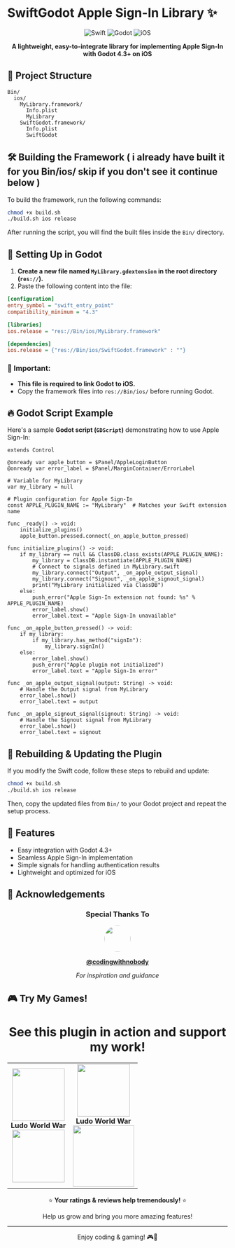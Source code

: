 # SwiftGodot Apple Sign-In Library ✨

<div align="center">
  
  ![Swift](https://img.shields.io/badge/Swift-FA7343?style=for-the-badge&logo=swift&logoColor=white)
  ![Godot](https://img.shields.io/badge/Godot-478CBF?style=for-the-badge&logo=GodotEngine&logoColor=white)
  ![iOS](https://img.shields.io/badge/iOS-000000?style=for-the-badge&logo=ios&logoColor=white)
  
  **A lightweight, easy-to-integrate library for implementing Apple Sign-In with Godot 4.3+ on iOS**
</div>



## 📂 Project Structure



```
Bin/
  ios/
    MyLibrary.framework/
      Info.plist
      MyLibrary
    SwiftGodot.framework/
      Info.plist
      SwiftGodot
```

## 🛠️ Building the Framework ( i already have built it for you Bin/ios/ skip if you don't see it continue below )

To build the framework, run the following commands:

```sh
chmod +x build.sh
./build.sh ios release
```

After running the script, you will find the built files inside the `Bin/` directory.

## 🔗 Setting Up in Godot

1. **Create a new file named `MyLibrary.gdextension` in the root directory (`res://`).**
2. Paste the following content into the file:

```ini
[configuration]
entry_symbol = "swift_entry_point"
compatibility_minimum = "4.3"

[libraries]
ios.release = "res://Bin/ios/MyLibrary.framework"

[dependencies]
ios.release = {"res://Bin/ios/SwiftGodot.framework" : ""}
```

### 📌 Important:
- **This file is required to link Godot to iOS.**
- Copy the framework files into `res://Bin/ios/` before running Godot.

## 🔥 Godot Script Example

Here's a sample **Godot script (`GDScript`)** demonstrating how to use Apple Sign-In:

```gdscript
extends Control

@onready var apple_button = $Panel/AppleLoginButton
@onready var error_label = $Panel/MarginContainer/ErrorLabel

# Variable for MyLibrary
var my_library = null

# Plugin configuration for Apple Sign-In
const APPLE_PLUGIN_NAME := "MyLibrary"  # Matches your Swift extension name

func _ready() -> void:
    initialize_plugins()
    apple_button.pressed.connect(_on_apple_button_pressed)

func initialize_plugins() -> void:
    if my_library == null && ClassDB.class_exists(APPLE_PLUGIN_NAME):
        my_library = ClassDB.instantiate(APPLE_PLUGIN_NAME)
        # Connect to signals defined in MyLibrary.swift
        my_library.connect("Output", _on_apple_output_signal)
        my_library.connect("Signout", _on_apple_signout_signal)
        print("MyLibrary initialized via ClassDB")
    else:
        push_error("Apple Sign-In extension not found: %s" % APPLE_PLUGIN_NAME)
        error_label.show()
        error_label.text = "Apple Sign-In unavailable"

func _on_apple_button_pressed() -> void:
    if my_library:
        if my_library.has_method("signIn"):
            my_library.signIn()
    else:
        error_label.show()
        push_error("Apple plugin not initialized")
        error_label.text = "Apple Sign-In error"

func _on_apple_output_signal(output: String) -> void:
    # Handle the Output signal from MyLibrary
    error_label.show()
    error_label.text = output

func _on_apple_signout_signal(signout: String) -> void:
    # Handle the Signout signal from MyLibrary
    error_label.show()
    error_label.text = signout
```

## 🔄 Rebuilding & Updating the Plugin

If you modify the Swift code, follow these steps to rebuild and update:

```sh
chmod +x build.sh
./build.sh ios release
```

Then, copy the updated files from `Bin/` to your Godot project and repeat the setup process.

## 🌟 Features

- Easy integration with Godot 4.3+
- Seamless Apple Sign-In implementation
- Simple signals for handling authentication results
- Lightweight and optimized for iOS

## 🙌 Acknowledgements

<div align="center">
  
  ### Special Thanks To
  
  [<img src="https://yt3.ggpht.com/ytc/placeholder" width="60" style="border-radius:50%">](https://www.youtube.com/@codingwithnobody)
  
  **[@codingwithnobody](https://www.youtube.com/@codingwithnobody)**
  
  *For inspiration and guidance*
</div>

## 🎮 Try My Games!

<div align="center">
  <h1>See this plugin in action and support my work!</h1>
  
  <table>
    <tr>
      <td align="center">
        <img src="https://play-lh.googleusercontent.com/l-usbpBq0OuurA1e9FJSlnnVVa1HQpcUCMv_RlM63zk7jGUvXRC10Z9hDuqA83DTU6A=w240-h480-rw" width="120" height="120"><br>
        <b>Ludo World War</b><br>
        <a href="https://apps.apple.com/np/app/ludo-app-gold/id6504749605">
          <img src="https://developer.apple.com/app-store/marketing/guidelines/images/badge-download-on-the-app-store.svg" width="120">
        </a>
      </td>
      <td align="center">
        <img src="https://play-lh.googleusercontent.com/l-usbpBq0OuurA1e9FJSlnnVVa1HQpcUCMv_RlM63zk7jGUvXRC10Z9hDuqA83DTU6A=w240-h480-rw" width="120" height="120)" width="120" height="120"><br>
        <b>Ludo World War</b><br>
        <a href="https://play.google.com/store/apps/details?id=com.ludosimplegame.ludo_simple">
          <img src="https://play.google.com/intl/en_us/badges/static/images/badges/en_badge_web_generic.png" width="140">
        </a>
      </td>
    </tr>
  </table>
  
  ⭐ **Your ratings & reviews help tremendously!** ⭐
  
  Help us grow and bring you more amazing features!
</div>

---

<p align="center">
  Enjoy coding & gaming! 🎮🚀
</p>

